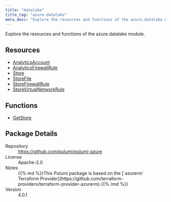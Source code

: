 ```yaml
---
title: "datalake"
title_tag: "azure.datalake"
meta_desc: "Explore the resources and functions of the azure.datalake module."
---
```


<!-- WARNING: this file was generated by Pulumi Docs Generator. -->
<!-- Do not edit by hand unless you're certain you know what you are doing! -->

Explore the resources and functions of the azure.datalake module.

<h2 id="resources">Resources</h2>
<ul class="api">
    <li><a href="analyticsaccount" title="AnalyticsAccount"><span class="symbol resource"></span>AnalyticsAccount</a></li>
    <li><a href="analyticsfirewallrule" title="AnalyticsFirewallRule"><span class="symbol resource"></span>AnalyticsFirewallRule</a></li>
    <li><a href="store" title="Store"><span class="symbol resource"></span>Store</a></li>
    <li><a href="storefile" title="StoreFile"><span class="symbol resource"></span>StoreFile</a></li>
    <li><a href="storefirewallrule" title="StoreFirewallRule"><span class="symbol resource"></span>StoreFirewallRule</a></li>
    <li><a href="storevirtualnetworkrule" title="StoreVirtualNetworkRule"><span class="symbol resource"></span>StoreVirtualNetworkRule</a></li>
</ul>

<h2 id="functions">Functions</h2>
<ul class="api">
    <li><a href="getstore" title="GetStore"><span class="symbol function"></span>GetStore</a></li>
</ul>

<h2 id="package-details">Package Details</h2>
<dl class="package-details">
	<dt>Repository</dt>
	<dd><a href="https://github.com/pulumi/pulumi-azure">https://github.com/pulumi/pulumi-azure</a></dd>
	<dt>License</dt>
	<dd>Apache-2.0</dd>
	<dt>Notes</dt>
	<dd>{{% md %}}This Pulumi package is based on the [`azurerm` Terraform Provider](https://github.com/terraform-providers/terraform-provider-azurerm).{{% /md %}}</dd>
	<dt>Version</dt>
	<dd>4.0.1</dd>
</dl>

